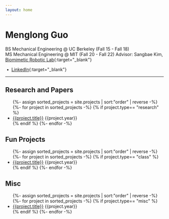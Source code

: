 ```yaml
---
layout: home
---
```


# Menglong Guo

BS Mechanical Engineering @ UC Berkeley (Fall 15 - Fall 18)<br /> MS Mechanical
Engineering @ MIT (Fall 20 - Fall 22) Advisor: Sangbae Kim, [Biomimetic Robotic Lab](https://biomimetics.mit.edu/){:target="\_blank"}


<span id="email"></span>

&nbsp;&bull;&nbsp;
[LinkedIn](https://www.linkedin.com/in/menglong-guo-268aab175/){:target="\_blank"}

---

## Research and Papers

<ul>
{%- assign sorted_projects = site.projects | sort:"order" | reverse -%}
{%- for project in sorted_projects -%}
  {% if project.type== "research" %}
    <li>
      <a href="{{project.url | relative_url}}">{{project.title}}</a>
      <time datetime="{{project.year}}">{{project.year}}</time>
    </li>
  {% endif %}
{%- endfor -%}
</ul>

## Fun Projects

<ul>
{%- assign sorted_projects = site.projects | sort:"order" | reverse -%}
{%- for project in sorted_projects -%}
  {% if project.type== "class" %}
    <li>
      <a href="{{project.url | relative_url}}">{{project.title}}</a>
      <time datetime="{{project.year}}">{{project.year}}</time>
    </li>
  {% endif %}
{%- endfor -%}
</ul>

## Misc

<ul>
{%- assign sorted_projects = site.projects | sort:"order" | reverse -%}
{%- for project in sorted_projects -%}
  {% if project.type== "misc" %}
    <li>
      <a href="{{project.url | relative_url}}">{{project.title}}</a>
      <time datetime="{{project.year}}">{{project.year}}</time>
    </li>
  {% endif %}
{%- endfor -%}
</ul>

<script>
$(function() {
  var email = '';
  email += 'm.guo';
  email += '@berkeley.edu';
  // $('#email').attr('href', 'mailto:' + email);
  $('#email').text(email);
});
</script>

